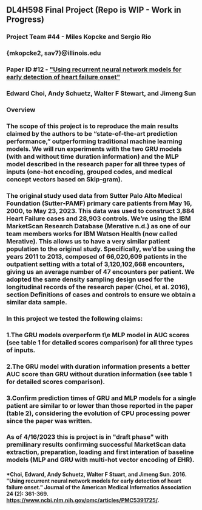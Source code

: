 ## **DL4H598 Final Project** (Repo is WIP - Work in Progress)
### Project Team #44 - Miles Kopcke and Sergio Rio
### {mkopcke2, sav7}@illinois.edu
### Paper ID #12 - ["Using recurrent neural network models for early detection of heart failure onset"](https://www.ncbi.nlm.nih.gov/pmc/articles/PMC5391725/)
### Edward Choi, Andy Schuetz, Walter F Stewart, and Jimeng Sun

### Overview
### The scope of this project is to reproduce the main  results claimed by the authors to be “state-of-the-art prediction performance,” outperforming traditional machine learning models. We will run experiments with the two GRU models (with and without time duration information) and the MLP model described in the research paper for all three types of inputs (one-hot encoding, grouped codes, and medical concept vectors based on Skip-gram). 
### The original study used data from Sutter Palo Alto Medical Foundation (Sutter-PAMF) primary care patients from May 16, 2000, to May 23, 2023. This data was used to construct 3,884 Heart Failure cases and 28,903 controls. We’re using the IBM MarketScan Research Database (Merative n.d.) as one of our team members works for IBM Watson Health (now called Merative). This allows us to have a very similar patient population to the original study. Specifically, we’d be using the years 2011 to 2013, composed of 66,020,609 patients in the outpatient setting with a total of 3,120,102,668 encounters, giving us an average number of 47 encounters per patient. We adopted the same density sampling design used for the longitudinal records of the research paper  (Choi, et al. 2016), section Definitions of cases and controls to ensure we obtain a similar data sample.

### In this project we tested the following claims:
### 1.The GRU models overperform t\e MLP model in AUC scores (see table 1 for detailed scores comparison) for all three types of inputs.
### 2.The GRU model with duration information presents a better AUC score than GRU without duration information (see table 1 for detailed scores comparison).
### 3.Confirm prediction times of GRU and MLP models for a single patient are similar to or lower than those reported in the paper (table 2), considering the evolution of CPU processing power since the paper was written.

### As of 4/16/2023 this is project is in "draft phase" with premilinary results confirming successful MarketScan data extraction, preparation, loading and first interation of baseline models (MLP and GRU with multi-hot vector encoding of EHR).

####  *Choi, Edward, Andy Schuetz, Walter F Stuart, and Jimeng Sun. 2016. "Using recurrent neural network models for early detection of heart failure onset." Journal of the American Medical Informatics Association 24 (2): 361-369. https://www.ncbi.nlm.nih.gov/pmc/articles/PMC5391725/.
